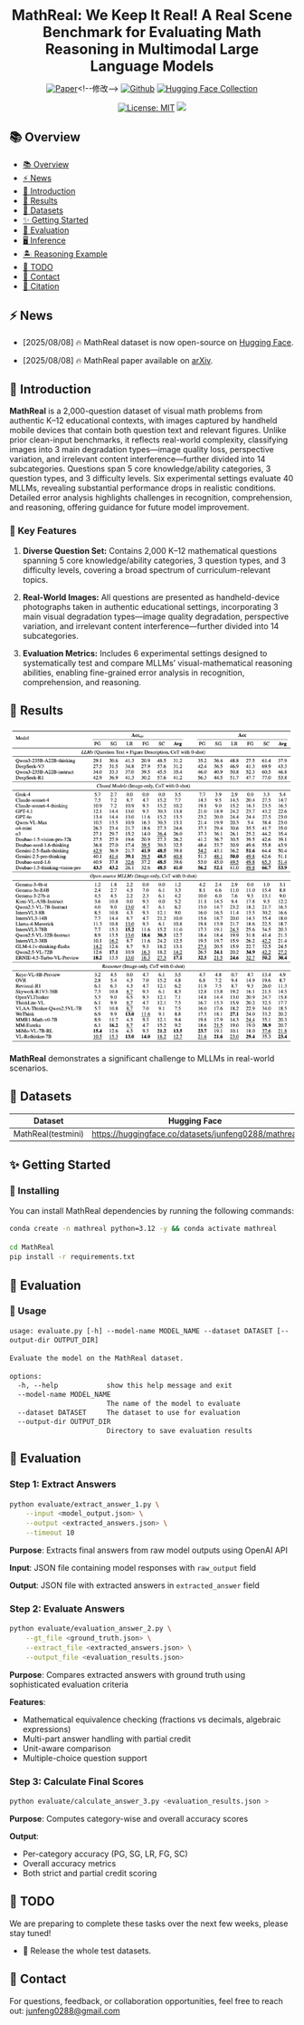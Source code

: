 <div align="center">

  <h1 style="margin: 0; font-size: 1.8em;">
    <!-- <img src="./figures/logo.png" alt="MathReal Icon" width="50" style="vertical-align: middle; margin-right: 10px;"> -->
    MathReal: We Keep It Real! A Real Scene Benchmark for Evaluating Math Reasoning in Multimodal Large Language Models
  </h1>
    
  [![Paper](https://img.shields.io/badge/paper-A42C25?style=for-the-badge&logo=arxiv&logoColor=white)](https://arxiv.org/abs/2508.)<!--修改-->
  [![Github](https://img.shields.io/badge/MathReal-000000?style=for-the-badge&logo=github&logoColor=white)](https://github.com/junfeng0288/MathReal)
  [![Hugging Face Collection](https://img.shields.io/badge/MathReal_Collection-fcd022?style=for-the-badge&logo=huggingface&logoColor=000)](https://huggingface.co/collections/junfeng0288/mathreal)
  <!-- [![Twitter](https://img.shields.io/badge/Twitter-%23000000.svg?style=for-the-badge&logo=twitter&logoColor=white)](https://twitter.com/YourTwitterHandle) -->
  [![License: MIT](https://img.shields.io/badge/License-MIT-green.svg)](https://opensource.org/licenses/MIT)
  ![](https://img.shields.io/github/last-commit/junfeng0288/MathReal?color=green) 

</div>

## 📚 Overview

- [📚 Overview](#-overview)
- [⚡ News](#-news)
- [📖 Introduction](#-introduction)
- [🍭 Results](#-results)
- [🎯 Datasets](#-datasets)
- [✨ Getting Started](#-getting-started)
- [🎁 Evaluation](#-evaluation)
- [🖥️ Inference](#️-inference)
- [🏝️ Reasoning Example](#-reasoning-example)
- [🚧 TODO](#-todo)
- [📮 Contact](#-contact)
- [📄 Citation](#citation)

## ⚡ News

- [2025/08/08] 🔥 MathReal dataset is now open-source on [Hugging Face](https://huggingface.co/collections/junfeng0288/mathreal).
<!-- - [2025/08/08] 🎉 Featured in the top datasets for multimodal learning on [Hugging Face](https://huggingface.co/datasets). -->
- [2025/08/08] 🔥 MathReal paper available on [arXiv](https://arxiv.org/abs/2508).

## 📖 Introduction

**MathReal** is a 2,000-question dataset of visual math problems from authentic K–12 educational contexts, with images captured by handheld mobile devices that contain both question text and relevant figures. Unlike prior clean-input benchmarks, it reflects real-world complexity, classifying images into 3 main degradation types—image quality loss, perspective variation, and irrelevant content interference—further divided into 14 subcategories. Questions span 5 core knowledge/ability categories, 3 question types, and 3 difficulty levels. Six experimental settings evaluate 40 MLLMs, revealing substantial performance drops in realistic conditions. Detailed error analysis highlights challenges in recognition, comprehension, and reasoning, offering guidance for future model improvement.


### 🔑 Key Features

1. **Diverse Question Set:** Contains 2,000 K–12 mathematical questions spanning 5 core knowledge/ability categories, 3 question types, and 3 difficulty levels, covering a broad spectrum of curriculum-relevant topics.

2. **Real-World Images:** All questions are presented as handheld-device photographs taken in authentic educational settings, incorporating 3 main visual degradation types—image quality degradation, perspective variation, and irrelevant content interference—further divided into 14 subcategories.

3. **Evaluation Metrics:** Includes 6 experimental settings designed to systematically test and compare MLLMs’ visual-mathematical reasoning abilities, enabling fine-grained error analysis in recognition, comprehension, and reasoning.

## 🍭 Results

<img src="./figures/results.png" alt="MathReal results" >

**MathReal** demonstrates a significant challenge to MLLMs in real-world scenarios.

## 🎯 Datasets

| **Dataset**                          | **Hugging Face** |  **Size** |
|-----------------------------------|------------------|------------------|
| MathReal(testmini) | https://huggingface.co/datasets/junfeng0288/mathreal |  480 |

## ✨ Getting Started

### 🔧 Installing

You can install MathReal dependencies by running the following commands:
```bash
conda create -n mathreal python=3.12 -y && conda activate mathreal

cd MathReal
pip install -r requirements.txt
```

## 🎁 Evaluation

### 🤖 Usage

```plain
usage: evaluate.py [-h] --model-name MODEL_NAME --dataset DATASET [--output-dir OUTPUT_DIR]

Evaluate the model on the MathReal dataset.

options:
  -h, --help            show this help message and exit
  --model-name MODEL_NAME
                        The name of the model to evaluate
  --dataset DATASET     The dataset to use for evaluation
  --output-dir OUTPUT_DIR
                        Directory to save evaluation results
```

## 🎁 Evaluation

### Step 1: Extract Answers
```bash
python evaluate/extract_answer_1.py \
    --input <model_output.json> \
    --output <extracted_answers.json> \
    --timeout 10
```
**Purpose**: Extracts final answers from raw model outputs using OpenAI API

**Input**: JSON file containing model responses with `raw_output` field

**Output**: JSON file with extracted answers in `extracted_answer` field

### Step 2: Evaluate Answers
```bash
python evaluate/evaluation_answer_2.py \
    --gt_file <ground_truth.json> \
    --extract_file <extracted_answers.json> \
    --output_file <evaluation_results.json> 
```
**Purpose**: Compares extracted answers with ground truth using sophisticated evaluation criteria

**Features**:
- Mathematical equivalence checking (fractions vs decimals, algebraic expressions)
- Multi-part answer handling with partial credit
- Unit-aware comparison
- Multiple-choice question support

### Step 3: Calculate Final Scores
```bash
python evaluate/calculate_answer_3.py <evaluation_results.json >
```
**Purpose**: Computes category-wise and overall accuracy scores

**Output**: 
- Per-category accuracy (PG, SG, LR, FG, SC)
- Overall accuracy metrics
- Both strict and partial credit scoring


<!-- 
## 🏝️ Reasoning Example

An example of how the **MathReal** model processes a mathematical problem, showcasing its reasoning capabilities.

![Reasoning Example](./figures/reasoning_example.png) -->

## 🚧 TODO

We are preparing to complete these tasks over the next few weeks, please stay tuned!

- 🚧 Release the whole test datasets.

## 📮 Contact

For questions, feedback, or collaboration opportunities, feel free to reach out: junfeng0288@gmail.com
<!-- 
## 📄 Citation

If you find our work useful for your research, please consider citing: -->